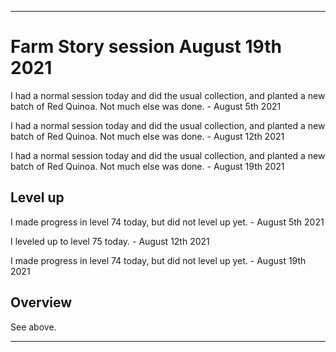 
***

# Farm Story session August 19th 2021

I had a normal session today and did the usual collection, and planted a new batch of Red Quinoa. Not much else was done. - August 5th 2021

I had a normal session today and did the usual collection, and planted a new batch of Red Quinoa. Not much else was done. - August 12th 2021

I had a normal session today and did the usual collection, and planted a new batch of Red Quinoa. Not much else was done. - August 19th 2021

## Level up

I made progress in level 74 today, but did not level up yet. - August 5th 2021

I leveled up to level 75 today. - August 12th 2021

I made progress in level 74 today, but did not level up yet. - August 19th 2021

## Overview

See above.

***
